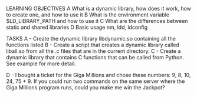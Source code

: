 LEARNING OBJECTIVES
A What is a dynamic library, how does it work, how to create one, and how to use it
B What is the environment variable $LD_LIBRARY_PATH and how to use it
C What are the differences between static and shared libraries
D Basic usage nm, ldd, ldconfig

TASKS
A - Create the dynamic library libdynamic.so containing all the functions listed
B - Create a script that creates a dynamic library called liball.so from all the .c files that are in the current directory.
C - Create a dynamic library that contains C functions that can be called from Python. See example for more detail.

D - I bought a ticket for the Giga Millions and chose these numbers: 9, 8, 10, 24, 75 + 9. If you could run two commands on the same server where the Giga Millions program runs, could you make me win the Jackpot?
